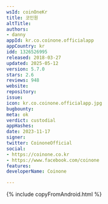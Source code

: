 ```yaml
---
wsId: coinOneKr
title: 코인원
altTitle: 
authors:
- danny
appId: kr.co.coinone.officialapp
appCountry: kr
idd: 1326526995
released: 2018-03-27
updated: 2025-05-12
version: 5.7.0
stars: 2.6
reviews: 948
website: 
repository: 
issue: 
icon: kr.co.coinone.officialapp.jpg
bugbounty: 
meta: ok
verdict: custodial
appHashes: 
date: 2023-11-17
signer: 
twitter: CoinoneOfficial
social:
- https://coinone.co.kr
- https://www.facebook.com/coinone
features: 
developerName: Coinone

---
```


{% include copyFromAndroid.html %}
